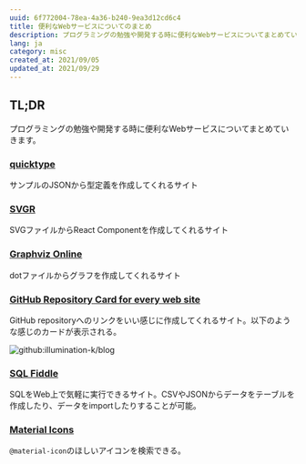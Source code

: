 ```yaml
---
uuid: 6f772004-78ea-4a36-b240-9ea3d12cd6c4
title: 便利なWebサービスについてのまとめ
description: プログラミングの勉強や開発する時に便利なWebサービスについてまとめていきます。
lang: ja
category: misc
created_at: 2021/09/05
updated_at: 2021/09/29
---
```


## TL;DR

プログラミングの勉強や開発する時に便利なWebサービスについてまとめていきます。

### [quicktype](https://quicktype.io)

サンプルのJSONから型定義を作成してくれるサイト

### [SVGR](https://react-svgr.com)

SVGファイルからReact Componentを作成してくれるサイト

### [Graphviz Online](https://dreampuf.github.io/GraphvizOnline/)

dotファイルからグラフを作成してくれるサイト

### [GitHub Repository Card for every web site](https://gh-card.dev)

GitHub repositoryへのリンクをいい感じに作成してくれるサイト。以下のような感じのカードが表示される。

![github:illumination-k/blog](github:illumination-k/polars-pandas)

### [SQL Fiddle](http://sqlfiddle.com/)

SQLをWeb上で気軽に実行できるサイト。CSVやJSONからデータをテーブルを作成したり、データをimportしたりすることが可能。

### [Material Icons](https://material-ui.com/components/material-icons/)

`@material-icon`のほしいアイコンを検索できる。
